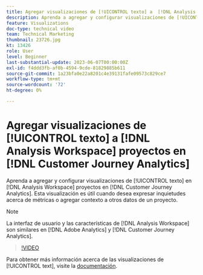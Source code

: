```yaml
---
title: Agregar visualizaciones de [!UICONTROL texto] a  [!DNL Analysis Workspace] proyectos
description: Aprenda a agregar y configurar visualizaciones de [!UICONTROL texto] en  [!DNL Analysis Workspace] proyectos en [!DNL Customer Journey Analytics].
feature: Visualizations
doc-type: technical video
team: Technical Marketing
thumbnail: 23726.jpg
kt: 13426
role: User
level: Beginner
last-substantial-update: 2023-06-07T00:00:00Z
exl-id: f4ddd3fb-af0b-4594-9cde-81829885b611
source-git-commit: 1a23bfa0e22a8201c4e39131fafe09573c829ce7
workflow-type: tm+mt
source-wordcount: '72'
ht-degree: 0%

---
```


# Agregar visualizaciones de [!UICONTROL texto] a [!DNL Analysis Workspace] proyectos en [!DNL Customer Journey Analytics]

Aprenda a agregar y configurar visualizaciones de [!UICONTROL texto] en [!DNL Analysis Workspace] proyectos en [!DNL Customer Journey Analytics]. Esta visualización es útil cuando desea expresar inquietudes acerca de métricas o agregar contexto a otros datos de un proyecto.

>[!NOTE]
>
>La interfaz de usuario y las características de [!DNL Analysis Workspace] son similares en [!DNL Adobe Analytics] y [!DNL Customer Journey Analytics].

>[!VIDEO](https://video.tv.adobe.com/v/23726/?quality=12&learn=on)

Para obtener más información acerca de las visualizaciones de [!UICONTROL text], visite la [documentación](https://experienceleague.adobe.com/docs/analytics-platform/using/cja-workspace/visualizations/text.html?lang=es).
